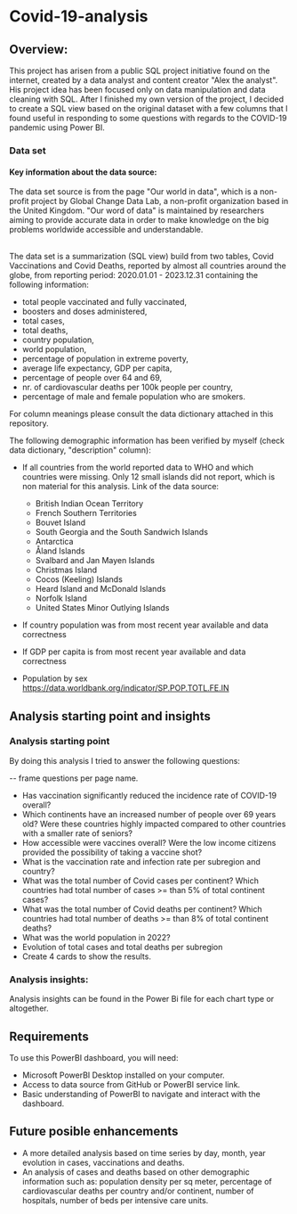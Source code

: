 # Covid-19-analysis

## Overview:

This project has arisen from a public SQL project initiative found on the internet, created by a data analyst and content creator "Alex the analyst". His project idea has been focused only on data manipulation and data cleaning with SQL. After I finished my own version of the project, I decided to create a SQL view based on the original dataset with a few columns that I found useful in responding to some questions with regards to the COVID-19 pandemic using Power BI. <br> 


###  Data set

#### Key information about the data source: <br>
The data set source is from the page "Our world in data", which is a non-profit project by Global Change Data Lab, a non-profit organization based in the United Kingdom. "Our word of data" is maintained by researchers aiming to provide accurate data in order to make knowledge on the big problems worldwide accessible and understandable. <br> <br>

The data set is a summarization (SQL view) build from two tables, Covid Vaccinations and Covid Deaths, reported by almost all countries around the globe, from reporting period: 2020.01.01 - 2023.12.31 containing the following information:  <br>
  * total people vaccinated and fully vaccinated, 
  * boosters and doses administered,
  * total cases,
  * total deaths,
  * country population, 
  * world population, 
  * percentage of population in extreme poverty, 
  * average life expectancy, GDP per capita, 
  * percentage of people over 64 and 69, 
  * nr. of cardiovascular deaths per 100k people per country, 
  * percentage of male and female population who are smokers. <br>
 
 For column meanings please consult the data dictionary attached in this repository.

The following demographic information has been verified by myself (check data dictionary, "description" column):
  * If all countries from the world reported data to WHO and which countries were missing. Only 12 small islands did not report, which is non material for this analysis. Link of the data source: 
    * British Indian Ocean Territory
    * French Southern Territories
    * Bouvet Island
    * South Georgia and the South Sandwich Islands
    * Antarctica
    * Åland Islands
    * Svalbard and Jan Mayen Islands
    * Christmas Island
    * Cocos (Keeling) Islands
    * Heard Island and McDonald Islands
    * Norfolk Island
    * United States Minor Outlying Islands
    
  * If country population was from most recent year available and data correctness
  * If GDP per capita is from most recent year available and data correctness
  * Population by sex https://data.worldbank.org/indicator/SP.POP.TOTL.FE.IN

## Analysis starting point and insights

### Analysis starting point

By doing this analysis I tried to answer the following questions: <br>

-- frame questions per page name.

* Has vaccination significantly reduced the incidence rate of COVID-19 overall?
* Which continents have an increased number of people over 69 years old? Were these countries highly impacted compared to other countries with a smaller rate of seniors?
* How accessible were vaccines overall? Were the low income citizens provided the possibility of taking a vaccine shot?
* What is the vaccination rate and infection rate per subregion and country?
* What was the total number of Covid cases per continent? Which countries had total number of cases >= than 5% of total continent cases?
* What was the total number of Covid deaths per continent? Which countries had total number of deaths >= than 8% of total continent deaths?
* What was the world population in 2022?
* Evolution of total cases and total deaths per subregion 
* Create 4 cards to show the results.

### Analysis insights:

Analysis insights can be found in the Power Bi file for each chart type or altogether.

## Requirements

To use this PowerBI dashboard, you will need:

* Microsoft PowerBI Desktop installed on your computer.
* Access to data source from GitHub or PowerBI service link.
* Basic understanding of PowerBI to navigate and interact with the dashboard. 

## Future posible enhancements

* A more detailed analysis based on time series by day, month, year evolution in cases, vaccinations and deaths.
* An analysis of cases and deaths based on other demographic information such as: population density per sq meter, percentage of cardiovascular deaths per country and/or continent, number of hospitals, number of beds per intensive care units.
